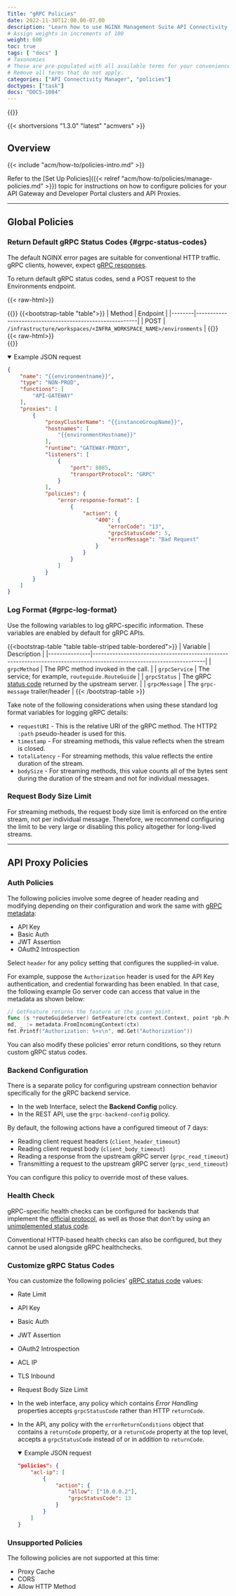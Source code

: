 ```yaml
---
Title: "gRPC Policies"
date: 2022-11-30T12:00.00-07.00
description: "Learn how to use NGINX Management Suite API Connectivity Manager to configure policies for your gRPC API Gateway."
# Assign weights in increments of 100
weight: 600
toc: true
tags: [ "docs" ]
# Taxonomies
# These are pre-populated with all available terms for your convenience.
# Remove all terms that do not apply.
categories: ["API Connectivity Manager", "policies"]
doctypes: ["task"]
docs: "DOCS-1084"
---
```


{{<custom-styles>}}

{{< shortversions "1.3.0" "latest" "acmvers" >}}

## Overview

{{< include "acm/how-to/policies-intro.md" >}}

Refer to the [Set Up Policies]({{< relref "acm/how-to/policies/manage-policies.md" >}}) topic for instructions on how to configure policies for your API Gateway and Developer Portal clusters and API Proxies.

---

## Global Policies

### Return Default gRPC Status Codes {#grpc-status-codes}

The default NGINX error pages are suitable for conventional HTTP traffic.  gRPC clients, however, expect [gRPC responses](https://github.com/grpc/grpc/blob/master/doc/statuscodes.md).

To return default gRPC status codes, send a POST request to the Environments endpoint.

{{< raw-html>}}<div class="table-responsive">{{</raw-html>}}
{{<bootstrap-table "table">}}
| Method | Endpoint                                                |
|--------|---------------------------------------------------------|
| POST   | `/infrastructure/workspaces/<INFRA_WORKSPACE_NAME>/environments` |
{{</bootstrap-table>}}
{{< raw-html>}}</div>{{</raw-html>}}

<details open>
<summary>Example JSON request</summary>

```json
{
    "name": "{{environmentname}}",
    "type": "NON-PROD",
    "functions": [
        "API-GATEWAY"
    ],
    "proxies": [
        {
            "proxyClusterName": "{{instanceGroupName}}",
            "hostnames": [
                "{{environmentHostname}}"
            ],
            "runtime": "GATEWAY-PROXY",
            "listeners": [
                {
                    "port": 8085,
                    "transportProtocol": "GRPC"
                }
            ],
            "policies": {
                "error-response-format": [
                    {
                        "action": {
                            "400": {
                                "errorCode": "13",
                                "grpcStatusCode": 5,
                                "errorMessage": "Bad Request"
                            }
                        }
                    }
                ]
            }
        }
    ]
}
```

</details>

### Log Format {#grpc-log-format}

Use the following variables to log gRPC-specific information. These variables are enabled by default for gRPC APIs.

{{<bootstrap-table "table table-striped table-bordered">}}
| Variable      | Description                                                                                                          |
|---------------|----------------------------------------------------------------------------------------------------------------------|
| `grpcMethod`  | The RPC method invoked in the call.                                                                                  |
| `grpcService` | The service; for example, `routeguide.RouteGuide`                                                                    |
| `grpcStatus`  | The gRPC [status code](https://github.com/grpc/grpc/blob/master/doc/statuscodes.md) returned by the upstream server. |
| `grpcMessage` | The `grpc-message` trailer/header                                                                                    |
{{< /bootstrap-table >}}

Take note of the following considerations when using these standard log format variables for logging gRPC details:

- `requestURI` - This is the relative URI of the gRPC method.  The HTTP2 `:path` pseudo-header is used for this.
- `timestamp` - For streaming methods, this value reflects when the stream is closed.  
- `totalLatency` - For streaming methods, this value reflects the entire duration of the stream.
- `bodySize` - For streaming methods, this value counts all of the bytes sent during the duration of the stream and not for individual messages.

### Request Body Size Limit

For streaming methods, the request body size limit is enforced on the entire stream, not per individual message. Therefore, we recommend configuring the limit to be very large or disabling this policy altogether for long-lived streams.

---

## API Proxy Policies

### Auth Policies

The following policies involve some degree of header reading and modifying depending on their configuration and work the same with [gRPC metadata](https://grpc.io/docs/what-is-grpc/core-concepts/#metadata):

- API Key
- Basic Auth
- JWT Assertion
- OAuth2 Introspection

Select `header` for any policy setting that configures the supplied-in value.

For example, suppose the `Authorization` header is used for the API Key authentication, and credential forwarding has been enabled. In that case, the following example Go server code can access that value in the metadata as shown below:

```go
// GetFeature returns the feature at the given point.
func (s *routeGuideServer) GetFeature(ctx context.Context, point *pb.Point) (*pb.Feature, error) {
md, _ := metadata.FromIncomingContext(ctx)
fmt.Printf("Authorization: %+v\n", md.Get("Authorization"))
```

You can also modify these policies' error return conditions, so they return custom gRPC status codes.

### Backend Configuration

There is a separate policy for configuring upstream connection behavior specifically for the gRPC backend service.

- In the web Interface, select the **Backend Config** policy.
- In the REST API, use the `grpc-backend-config` policy.

By default, the following actions have a configured timeout of 7 days:

- Reading client request headers (`client_header_timeout`)
- Reading client request body (`client_body_timeout`)
- Reading a response from the upstream gRPC server (`grpc_read_timeout`)
- Transmitting a request to the upstream gRPC server (`grpc_send_timeout`)

You can configure this policy to override most of these values.

### Health Check

gRPC-specific health checks can be configured for backends that implement the [official protocol](https://github.com/grpc/grpc/blob/master/doc/health-checking.md), as well as those that don't by using an [unimplemented status code](https://docs.nginx.com/nginx/admin-guide/load-balancer/grpc-health-check/#grpc-servers-that-do-not-accept-health-checking-protocol).

Conventional HTTP-based health checks can also be configured, but they cannot be used alongside gRPC healthchecks.

### Customize gRPC Status Codes

You can customize the following policies' [gRPC status code](https://github.com/grpc/grpc/blob/master/doc/statuscodes.md) values:

- Rate Limit
- API Key
- Basic Auth
- JWT Assertion
- OAuth2 Introspection
- ACL IP
- TLS Inbound
- Request Body Size Limit

- In the web interface, any policy which contains *Error Handling* properties accepts `grpcStatusCode` rather than HTTP `returnCode`.
- In the API, any policy with the `errorReturnConditions` object that contains a `returnCode` property, or a `returnCode` property at the top level, accepts a `grpcStatusCode` instead of or in addition to `returnCode`.

    <details open>
    <summary>Example JSON request</summary>

    ```json
    "policies": {
        "acl-ip": [
            {
                "action": {
                    "allow": ["10.0.0.2"],
                    "grpcStatusCode": 13
                }
            }
        ]
    }
    ```

    </details>

### Unsupported Policies

The following policies are not supported at this time:

- Proxy Cache
- CORS
- Allow HTTP Method